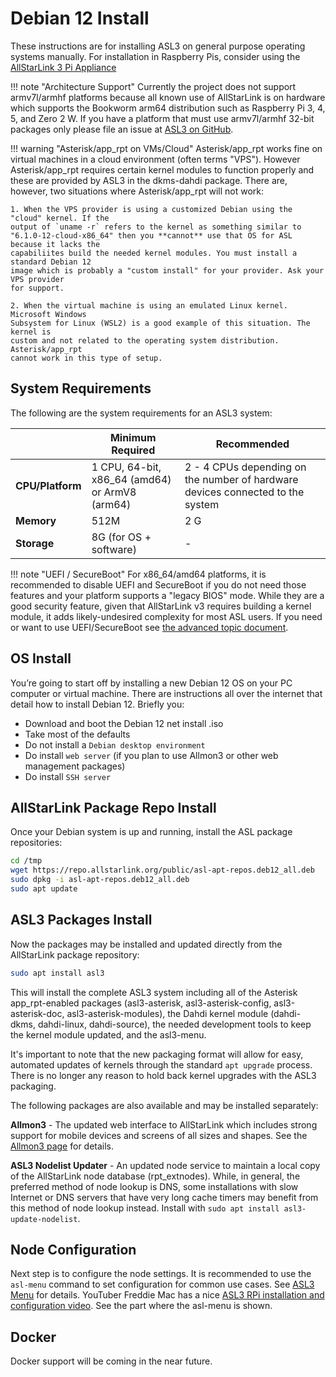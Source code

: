 # Debian 12 Install

These instructions are for installing ASL3 on general purpose operating systems manually. For
installation in Raspberry Pis, consider using the [AllStarLink 3 Pi Appliance](pi-detailed.md)

!!! note "Architecture Support"
    Currently the project does not support armv7l/armhf platforms because all known use of AllStarLink is on hardware which supports the Bookworm arm64 distribution such as Raspberry Pi 3, 4, 5, and Zero 2 W. If you have a platform that must use armv7l/armhf 32-bit packages only please file an issue at [ASL3 on GitHub](https://github.com/AllStarLink/ASL3/issues).

!!! warning "Asterisk/app_rpt on VMs/Cloud"
    Asterisk/app_rpt works fine on virtual machines in a cloud environment (often terms "VPS"). However
    Asterisk/app_rpt requires certain kernel modules to function properly and these are provided
    by ASL3 in the dkms-dahdi package. There are, however, two situations where Asterisk/app_rpt
    will not work:

    1. When the VPS provider is using a customized Debian using the "cloud" kernel. If the
    output of `uname -r` refers to the kernel as something similar to 
    "6.1.0-12-cloud-x86_64" then you **cannot** use that OS for ASL because it lacks the
    capabiliites build the needed kernel modules. You must install a standard Debian 12
    image which is probably a "custom install" for your provider. Ask your VPS provider
    for support.

    2. When the virtual machine is using an emulated Linux kernel. Microsoft Windows 
    Subsystem for Linux (WSL2) is a good example of this situation. The kernel is
    custom and not related to the operating system distribution. Asterisk/app_rpt
    cannot work in this type of setup.

## System Requirements
The following are the system requirements for an ASL3 system:

| | Minimum Required | Recommended
|------|-----------|-------------|
| **CPU/Platform** | 1 CPU, 64-bit, x86_64 (amd64) or ArmV8 (arm64) | 2 - 4 CPUs depending on the number of hardware devices connected to the system |
| **Memory** | 512M | 2 G |
| **Storage** | 8G (for OS + software) | - |

!!! note "UEFI / SecureBoot"
    For x86_64/amd64 platforms, it is recommended to disable UEFI and SecureBoot
    if you do not need those features and your platform supports a "legacy BIOS" mode.
    While they are a good security feature, given that
    AllStarLink v3 requires building a kernel module, it adds likely-undesired complexity
    for most ASL users. If you need or want to use UEFI/SecureBoot see
    [the advanced topic document](../adv-topics/uefi-secureboot.md).
  
## OS Install
You’re going to start off by installing a new Debian 12 OS on your PC computer or virtual machine. There are instructions all over the internet that detail how to install Debian 12. Briefly you:

 - Download and boot the Debian 12 net install .iso
 - Take most of the defaults
 - Do not install a `Debian desktop environment`
 - Do install `web server` (if you plan to use Allmon3 or other web management packages)
 - Do install `SSH server`

## AllStarLink Package Repo Install
Once your Debian system is up and running, install the ASL package repositories:

```bash
cd /tmp
wget https://repo.allstarlink.org/public/asl-apt-repos.deb12_all.deb
sudo dpkg -i asl-apt-repos.deb12_all.deb
sudo apt update
```

## ASL3 Packages Install

Now the packages may be installed and updated directly from the AllStarLink package
repository:

```bash
sudo apt install asl3
```

This will install the complete ASL3 system including
all of the Asterisk app_rpt-enabled packages
(asl3-asterisk, asl3-asterisk-config, asl3-asterisk-doc, asl3-asterisk-modules),
the Dahdi kernel module (dahdi-dkms, dahdi-linux, dahdi-source), the needed
development tools to keep the kernel module updated, and the asl3-menu.

It's important to note that the new packaging format will allow for easy,
automated updates of kernels through the standard `apt upgrade` process.
There is no longer any reason to hold back kernel upgrades with the ASL3
packaging.

The following packages are also available and may be installed separately:

**Allmon3** - The updated web interface to AllStarLink which includes strong
support for mobile devices and screens of all sizes and shapes.
See the [Allmon3 page](../allmon3/index.md) for details.

**ASL3 Nodelist Updater** - An updated node service to maintain a local copy of
the AllStarLink node database (rpt_extnodes). While, in general, the
preferred method of node lookup is DNS, some installations with
slow Internet or DNS servers that have very long cache timers may benefit
from this method of node lookup instead.
Install with `sudo apt install asl3-update-nodelist`.

## Node Configuration
Next step is to configure the node settings. It is recommended to use the
`asl-menu` command to set configuration for common use cases. See
[ASL3 Menu](menu.md) for details. YouTuber Freddie Mac has a nice
[ASL3 RPi installation and configuration video](https://youtu.be/aeuj-yI8qrU). See
the part where the asl-menu is shown. 

## Docker
Docker support will be coming in the near future.